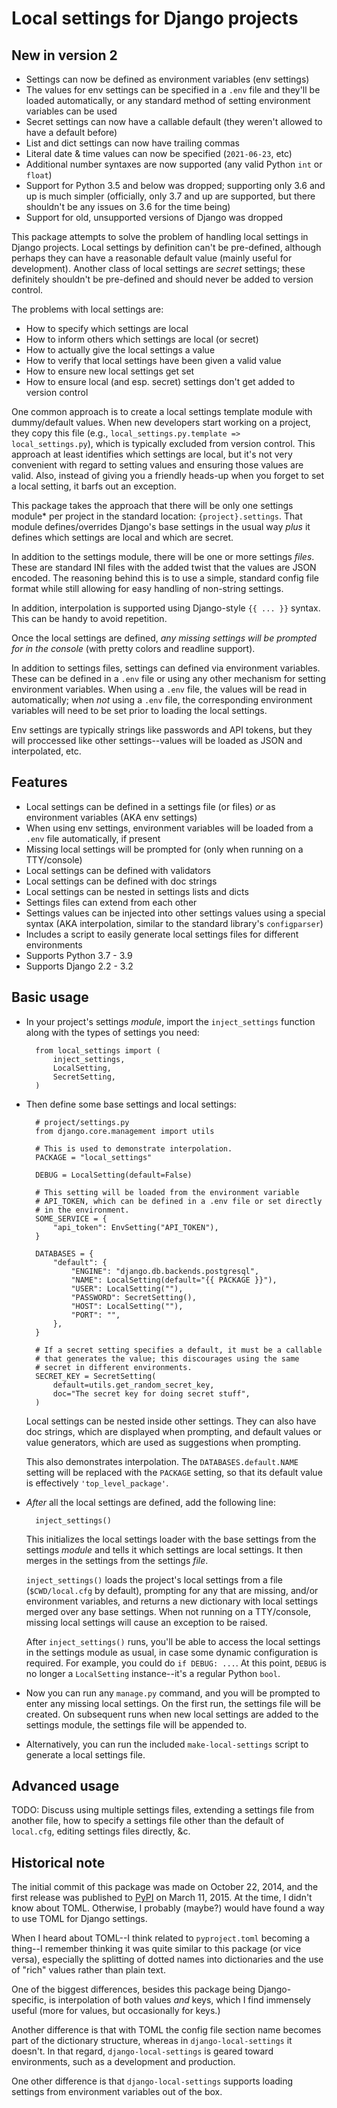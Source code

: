 # Local settings for Django projects

## New in version 2

- Settings can now be defined as environment variables (env settings)
- The values for env settings can be specified in a `.env` file and
  they'll be loaded automatically, or any standard method of setting
  environment variables can be used
- Secret settings can now have a callable default (they weren't allowed
  to have a default before)
- List and dict settings can now have trailing commas
- Literal date & time values can now be specified (`2021-06-23`, etc)
- Additional number syntaxes are now supported (any valid Python `int`
  or `float`)
- Support for Python 3.5 and below was dropped; supporting only 3.6 and
  up is much simpler (officially, only 3.7 and up are supported, but
  there shouldn't be any issues on 3.6 for the time being)
- Support for old, unsupported versions of Django was dropped

This package attempts to solve the problem of handling local settings in
Django projects. Local settings by definition can't be pre-defined,
although perhaps they can have a reasonable default value (mainly useful
for development). Another class of local settings are *secret* settings;
these definitely shouldn't be pre-defined and should never be added to
version control.

The problems with local settings are:

- How to specify which settings are local
- How to inform others which settings are local (or secret)
- How to actually give the local settings a value
- How to verify that local settings have been given a valid value
- How to ensure new local settings get set
- How to ensure local (and esp. secret) settings don't get added to
  version control

One common approach is to create a local settings template module with
dummy/default values. When new developers start working on a project,
they copy this file (e.g., `local_settings.py.template =>
local_settings.py`), which is typically excluded from version control.
This approach at least identifies which settings are local, but it's not
very convenient with regard to setting values and ensuring those values
are valid. Also, instead of giving you a friendly heads-up when you
forget to set a local setting, it barfs out an exception.

This package takes the approach that there will be only one settings
module* per project in the standard location: `{project}.settings`. That
module defines/overrides Django's base settings in the usual way *plus*
it defines which settings are local and which are secret.

In addition to the settings module, there will be one or more settings
*files*. These are standard INI files with the added twist that the
values are JSON encoded. The reasoning behind this is to use a simple,
standard config file format while still allowing for easy handling of
non-string settings.

In addition, interpolation is supported using Django-style `{{ ... }}`
syntax. This can be handy to avoid repetition.

Once the local settings are defined, *any missing settings will be
prompted for in the console* (with pretty colors and readline support).

In addition to settings files, settings can defined via environment
variables. These can be defined in a `.env` file or using any other
mechanism for setting environment variables. When using a `.env` file,
the values will be read in automatically; when *not* using a `.env`
file, the corresponding environment variables will need to be set prior
to loading the local settings.

Env settings are typically strings like passwords and API tokens, but
they will proccessed like other settings--values will be loaded as JSON
and interpolated, etc.

## Features

- Local settings can be defined in a settings file (or files) *or* as
  environment variables (AKA env settings)
- When using env settings, environment variables will be loaded from
  a `.env` file automatically, if present
- Missing local settings will be prompted for (only when running on a
  TTY/console)
- Local settings can be defined with validators
- Local settings can be defined with doc strings
- Local settings can be nested in settings lists and dicts
- Settings files can extend from each other
- Settings values can be injected into other settings values using a
  special syntax (AKA interpolation, similar to the standard library's
  `configparser`)
- Includes a script to easily generate local settings files for
  different environments
- Supports Python 3.7 - 3.9
- Supports Django 2.2 - 3.2

## Basic usage

- In your project's settings *module*, import the `inject_settings`
  function along with the types of settings you need:

        from local_settings import (
            inject_settings,
            LocalSetting,
            SecretSetting,
        )

- Then define some base settings and local settings:

        # project/settings.py
        from django.core.management import utils

        # This is used to demonstrate interpolation.
        PACKAGE = "local_settings"
  
        DEBUG = LocalSetting(default=False)
  
        # This setting will be loaded from the environment variable
        # API_TOKEN, which can be defined in a .env file or set directly
        # in the environment.
        SOME_SERVICE = {
            "api_token": EnvSetting("API_TOKEN"),
        }
  
        DATABASES = {
            "default": {
                "ENGINE": "django.db.backends.postgresql",
                "NAME": LocalSetting(default="{{ PACKAGE }}"),
                "USER": LocalSetting(""),
                "PASSWORD": SecretSetting(),
                "HOST": LocalSetting(""),
                "PORT": "",
            },
        }
  
        # If a secret setting specifies a default, it must be a callable
        # that generates the value; this discourages using the same
        # secret in different environments.
        SECRET_KEY = SecretSetting(
            default=utils.get_random_secret_key,
            doc="The secret key for doing secret stuff",
        )

    Local settings can be nested inside other settings. They can also
    have doc strings, which are displayed when prompting, and default
    values or value generators, which are used as suggestions when
    prompting.

    This also demonstrates interpolation. The `DATABASES.default.NAME`
    setting will be replaced with the `PACKAGE` setting, so that its
    default value is effectively `'top_level_package'`.

- *After* all the local settings are defined, add the following line:

        inject_settings()

    This initializes the local settings loader with the base settings
    from the settings *module* and tells it which settings are local
    settings. It then merges in the settings from the settings *file*.

    `inject_settings()` loads the project's local settings from a file
    (`$CWD/local.cfg` by default), prompting for any that are missing,
    and/or environment variables, and returns a new dictionary with
    local settings merged over any base settings. When not running on
    a TTY/console, missing local settings will cause an exception to be
    raised.

    After `inject_settings()` runs, you'll be able to access the local
    settings in the settings module as usual, in case some dynamic
    configuration is required. For example, you could do `if DEBUG:
    ...`. At this point, `DEBUG` is no longer a `LocalSetting`
    instance--it's a regular Python `bool`.

- Now you can run any `manage.py` command, and you will be prompted to
  enter any missing local settings. On the first run, the settings file
  will be created. On subsequent runs when new local settings are added
  to the settings module, the settings file will be appended to.

- Alternatively, you can run the included `make-local-settings` script
  to generate a local settings file.

## Advanced usage

TODO: Discuss using multiple settings files, extending a settings file
from another file, how to specify a settings file other than the default
of `local.cfg`, editing settings files directly, &c.

## Historical note

The initial commit of this package was made on October 22, 2014, and the
first release was published to
[PyPI](https://pypi.org/project/django-local-settings/) on March 11,
2015. At the time,  I didn't know about TOML. Otherwise, I probably
(maybe?) would have found a way to use TOML for Django settings.

When I heard about TOML--I think related to `pyproject.toml` becoming
a thing--I remember thinking it was quite similar to this package (or
vice versa), especially the splitting of dotted names into dictionaries
and the use of "rich" values rather than plain text.

One of the biggest differences, besides this package being Django-
specific, is interpolation of both values *and* keys, which I find
immensely useful (more for values, but occasionally for keys.)

Another difference is that with TOML the config file section name
becomes part of the dictionary structure, whereas in
`django-local-settings` it doesn't. In that regard,
`django-local-settings` is geared toward environments, such as
a development and production.

One other difference is that `django-local-settings` supports loading
settings from environment variables out of the box.
